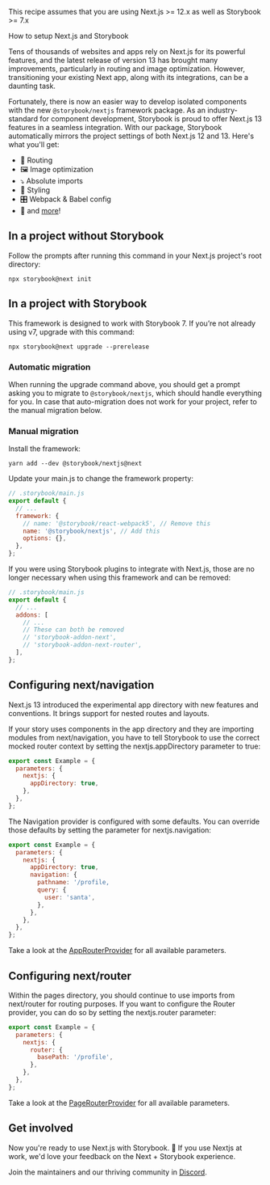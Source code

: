 <div class="aside aside__no-top">

This recipe assumes that you are using Next.js >= 12.x as well as Storybook >= 7.x

</div>

<RecipeHeader>

How to setup Next.js and Storybook

</RecipeHeader>

Tens of thousands of websites and apps rely on Next.js for its powerful features, and the latest release of version 13 has brought many improvements, particularly in routing and image optimization. However, transitioning your existing Next app, along with its integrations, can be a daunting task.

Fortunately, there is now an easier way to develop isolated components with the new `@storybook/nextjs` framework package. As an industry-standard for component development, Storybook is proud to offer Next.js 13 features in a seamless integration. With our package, Storybook automatically mirrors the project settings of both Next.js 12 and 13. Here's what you'll get:

- 🔀 Routing
- 🖼 Image optimization
- ⤵️ Absolute imports
- 🎨 Styling
- 🎛 Webpack & Babel config
- 💫 and [more](https://github.com/storybookjs/storybook/blob/next/code/frameworks/nextjs/README.md#supported-features)!

## In a project without Storybook

Follow the prompts after running this command in your Next.js project's root directory:

```shell
npx storybook@next init
```

## In a project with Storybook

This framework is designed to work with Storybook 7. If you’re not already using v7, upgrade with this command:

```shell
npx storybook@next upgrade --prerelease
```

### Automatic migration

When running the upgrade command above, you should get a prompt asking you to migrate to `@storybook/nextjs`, which should handle everything for you. In case that auto-migration does not work for your project, refer to the manual migration below.

### Manual migration

Install the framework:

```shell
yarn add --dev @storybook/nextjs@next
```

Update your main.js to change the framework property:

```js
// .storybook/main.js
export default {
  // ...
  framework: {
    // name: '@storybook/react-webpack5', // Remove this
    name: '@storybook/nextjs', // Add this
    options: {},
  },
};
```

If you were using Storybook plugins to integrate with Next.js, those are no longer necessary when using this framework and can be removed:

```js
// .storybook/main.js
export default {
  // ...
  addons: [
    // ...
    // These can both be removed
    // 'storybook-addon-next',
    // 'storybook-addon-next-router',
  ],
};
```

## Configuring next/navigation

Next.js 13 introduced the experimental app directory with new features and conventions. It brings support for nested routes and layouts.

If your story uses components in the app directory and they are importing modules from next/navigation, you have to tell Storybook to use the correct mocked router context by setting the nextjs.appDirectory parameter to true:

```js
export const Example = {
  parameters: {
    nextjs: {
      appDirectory: true,
    },
  },
};
```

The Navigation provider is configured with some defaults. You can override those defaults by setting the parameter for nextjs.navigation:

```js
export const Example = {
  parameters: {
    nextjs: {
      appDirectory: true,
      navigation: {
        pathname: '/profile,
        query: {
          user: 'santa',
        },
      },
    },
  },
};
```

Take a look at the [AppRouterProvider](https://github.com/storybookjs/storybook/blob/next/code/frameworks/nextjs/src/routing/app-router-provider.tsx#L15) for all available parameters.

## Configuring next/router

Within the pages directory, you should continue to use imports from next/router for routing purposes. If you want to configure the Router provider, you can do so by setting the nextjs.router parameter:

```js
export const Example = {
  parameters: {
    nextjs: {
      router: {
        basePath: '/profile',
      },
    },
  },
};
```

Take a look at the [PageRouterProvider](https://github.com/storybookjs/storybook/blob/next/code/frameworks/nextjs/src/routing/page-router-provider.tsx#L18) for all available parameters.

## Get involved

Now you're ready to use Next.js with Storybook. 🎉 If you use Nextjs at work, we'd love your feedback on the Next + Storybook experience.

Join the maintainers and our thriving community in [Discord](https://discord.gg/storybook).
